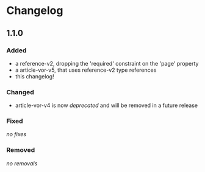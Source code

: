 # Changelog
## 1.1.0
### Added

* a reference-v2, dropping the 'required' constraint on the 'page' property
* a article-vor-v5, that uses reference-v2 type references
* this changelog!

### Changed

* article-vor-v4 is now *deprecated* and will be removed in a future release

### Fixed

*no fixes*

### Removed

*no removals*

